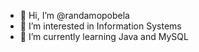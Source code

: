 - 👋 Hi, I’m @randamopobela
- 👀 I’m interested in Information Systems
- 🌱 I’m currently learning Java and MySQL
<!-- - 💞️ I’m looking to collaborate on ...
- 📫 How to reach me ...
-->
<!---
randamopobela/randamopobela is a ✨ special ✨ repository because its `README.md` (this file) appears on your GitHub profile.
You can click the Preview link to take a look at your changes.
--->

